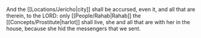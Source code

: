 And the [[Locations/Jericho\|city]] shall be accursed, even it, and all that are therein, to the LORD: only [[People/Rahab\|Rahab]] the [[Concepts/Prostitute\|harlot]] shall live, she and all that are with her in the house, because she hid the messengers that we sent.

